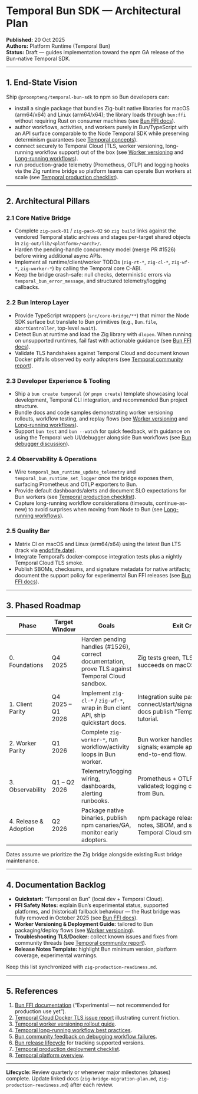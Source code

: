 # Temporal Bun SDK — Architectural Plan

**Published:** 20 Oct 2025  
**Authors:** Platform Runtime (Temporal Bun)  
**Status:** Draft — guides implementation toward the npm GA release of the Bun-native Temporal SDK.

---

## 1. End-State Vision

Ship `@proompteng/temporal-bun-sdk` to npm so Bun developers can:

- install a single package that bundles Zig-built native libraries for macOS (arm64/x64) and Linux (arm64/x64); the library loads through `bun:ffi` without requiring Rust on consumer machines (see [Bun FFI docs](https://bun.com/docs/api/ffi)).
- author workflows, activities, and workers purely in Bun/TypeScript with an API surface comparable to the Node Temporal SDK while preserving determinism guarantees (see [Temporal concepts](https://docs.temporal.io/concepts/what-is-temporal)).
- connect securely to Temporal Cloud (TLS, worker versioning, long-running workflow support) out of the box (see [Worker versioning](https://docs.temporal.io/worker-versioning) and [Long-running workflows](https://temporal.io/blog/very-long-running-workflows)).
- run production-grade telemetry (Prometheus, OTLP) and logging hooks via the Zig runtime bridge so platform teams can operate Bun workers at scale (see [Temporal production checklist](https://docs.temporal.io/determine-deploy-production)).

---

## 2. Architectural Pillars

### 2.1 Core Native Bridge

- Complete `zig-pack-01` / `zig-pack-02` so `zig build` links against the vendored Temporal static archives and stages per-target shared objects in `zig-out/lib/<platform>/<arch>/`.  
- Harden the pending-handle concurrency model (merge PR #1526) before wiring additional async APIs.  
- Implement all runtime/client/worker TODOs (`zig-rt-*`, `zig-cl-*`, `zig-wf-*`, `zig-worker-*`) by calling the Temporal core C-ABI.  
- Keep the bridge crash-safe: null checks, deterministic errors via `temporal_bun_error_message`, and structured telemetry/logging callbacks.

### 2.2 Bun Interop Layer

- Provide TypeScript wrappers (`src/core-bridge/**`) that mirror the Node SDK surface but translate to Bun primitives (e.g., `Bun.file`, `AbortController`, top-level `await`).  
- Detect Bun at runtime and load the Zig library with `dlopen`. When running on unsupported runtimes, fail fast with actionable guidance (see [Bun FFI docs](https://bun.com/docs/api/ffi)).
- Validate TLS handshakes against Temporal Cloud and document known Docker pitfalls observed by early adopters (see [Temporal community report](https://community.temporal.io/t/temporal-client-fails-to-connect-inside-docker-container-node-js-bun/17982)).

### 2.3 Developer Experience & Tooling

- Ship a `bun create temporal` (or `pnpm create`) template showcasing local development, Temporal CLI integration, and recommended Bun project structure.  
- Bundle docs and code samples demonstrating worker versioning rollouts, workflow testing, and replay flows (see [Worker versioning](https://docs.temporal.io/worker-versioning) and [Long-running workflows](https://temporal.io/blog/very-long-running-workflows)).
- Support `bun test` and `bun --watch` for quick feedback, with guidance on using the Temporal web UI/debugger alongside Bun workflows (see [Bun debugger discussion](https://www.reddit.com/r/bun/comments/1m69ui2)).

### 2.4 Observability & Operations

- Wire `temporal_bun_runtime_update_telemetry` and `temporal_bun_runtime_set_logger` once the bridge exposes them, surfacing Prometheus and OTLP exporters to Bun.  
- Provide default dashboards/alerts and document SLO expectations for Bun workers (see [Temporal production checklist](https://docs.temporal.io/determine-deploy-production)).
- Capture long-running workflow considerations (timeouts, continue-as-new) to avoid surprises when moving from Node to Bun (see [Long-running workflows](https://temporal.io/blog/very-long-running-workflows)).

### 2.5 Quality Bar

- Matrix CI on macOS and Linux (arm64/x64) using the latest Bun LTS (track via [endoflife.date](https://endoflife.date/bun)).
- Integrate Temporal’s docker-compose integration tests plus a nightly Temporal Cloud TLS smoke.  
- Publish SBOMs, checksums, and signature metadata for native artifacts; document the support policy for experimental Bun FFI releases (see [Bun FFI docs](https://bun.com/docs/api/ffi)).

---

## 3. Phased Roadmap

| Phase | Target Window | Goals | Exit Criteria |
|-------|---------------|-------|---------------|
| 0. Foundations | Q4 2025 | Harden pending handles (#1526), correct documentation, prove TLS against Temporal Cloud sandbox. | Zig tests green, TLS smoke succeeds on macOS & Linux. |
| 1. Client Parity | Q4 2025 – Q1 2026 | Implement `zig-cl-*` / `zig-wf-*`, wrap in Bun client API, ship quickstart docs. | Integration suite passes for connect/start/signal/query/terminate; docs publish “Temporal on Bun” tutorial. |
| 2. Worker Parity | Q1 2026 | Complete `zig-worker-*`, run workflow/activity loops in Bun worker. | Bun worker handles timers, retries, signals; example app demonstrates end-to-end flow. |
| 3. Observability | Q1 – Q2 2026 | Telemetry/logging wiring, dashboards, alerting runbooks. | Prometheus + OTLP exporters validated; logging callbacks verified from Bun. |
| 4. Release & Adoption | Q2 2026 | Package native binaries, publish npm canaries/GA, monitor early adopters. | npm package released with release notes, SBOM, and support policy; Temporal Cloud smoke part of CI. |

Dates assume we prioritize the Zig bridge alongside existing Rust bridge maintenance.

---

## 4. Documentation Backlog

- **Quickstart:** “Temporal on Bun” (local dev + Temporal Cloud).  
- **FFI Safety Notes:** explain Bun’s experimental status, supported platforms, and (historical) fallback behaviour — the Rust bridge was fully removed in October 2025 (see [Bun FFI docs](https://bun.com/docs/api/ffi)).
- **Worker Versioning & Deployment Guide:** tailored to Bun packaging/deploy flows (see [Worker versioning](https://docs.temporal.io/worker-versioning)).
- **Troubleshooting TLS/Docker:** collect known issues and fixes from community threads (see [Temporal community report](https://community.temporal.io/t/temporal-client-fails-to-connect-inside-docker-container-node-js-bun/17982)).
- **Release Notes Template:** highlight Bun minimum version, platform coverage, experimental warnings.

Keep this list synchronized with `zig-production-readiness.md`.

---

## 5. References

1. [Bun FFI documentation](https://bun.com/docs/api/ffi) (“Experimental — not recommended for production use yet”).
2. [Temporal Cloud Docker TLS issue report](https://community.temporal.io/t/temporal-client-fails-to-connect-inside-docker-container-node-js-bun/17982) illustrating current friction.
3. [Temporal worker versioning rollout guide](https://docs.temporal.io/worker-versioning).
4. [Temporal long-running workflow best practices](https://temporal.io/blog/very-long-running-workflows).
5. [Bun community feedback on debugging workflow failures](https://www.reddit.com/r/bun/comments/1m69ui2).
6. [Bun release lifecycle](https://endoflife.date/bun) for tracking supported versions.
7. [Temporal production deployment checklist](https://docs.temporal.io/determine-deploy-production).
8. [Temporal platform overview](https://docs.temporal.io/concepts/what-is-temporal).

---

**Lifecycle:** Review quarterly or whenever major milestones (phases) complete. Update linked docs (`zig-bridge-migration-plan.md`, `zig-production-readiness.md`) after each review.
